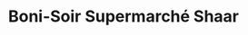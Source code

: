 ---
title: "Boni-Soir Supermarché Shaar"
url: /hudson/boni-soir-supermarche-shaar/
shop: convenience
---